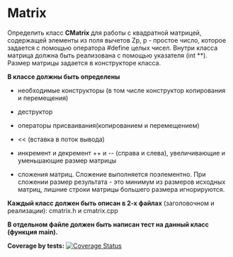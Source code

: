 # Matrix

Определить класс **CMatrix** для работы с квадратной матрицей, содержащей
элементы из поля вычетов Zp, p - простое число, которое задается с помощью
оператора #define целых чисел. Внутри класса матрица должна быть реализована с
помощью указателя (int **). Размер матрицы задается в конструкторе класса.

**В классе должны быть определены**
* необходимые конструкторы (в том числе
конструктор копирования и перемещения)

* деструктор
  
* операторы присваивания(копированием и перемещением)
  
* << (вставка в поток вывода)
  
* инкремент и декремент ++ и -- (справа и слева), увеличивающие и уменьшающие размер
матрицы

* сложения матриц. Сложение выполняется поэлементно. При сложении
размер результата - это минимум из размеров исходных матриц, лишние строки
матрицы большего размера игнорируются.

**Каждый класс должен быть описан в 2-х файлах** (заголовочном и
реализации): cmatrix.h и cmatrix.cpp

**В отдельном файле должен быть написан тест на данный класс
(функция main).**

**Coverage by tests:** 
[![Coverage Status](https://coveralls.io/repos/github/kuznetsovvvv/Matrix/badge.svg?branch=main)](https://coveralls.io/github/kuznetsovvvv/Matrix?branch=main)
